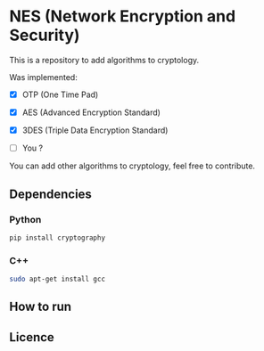 # NES (Network Encryption and Security)

This is a repository to add algorithms to cryptology.

Was implemented:

- [x] OTP (One Time Pad)
- [x] AES (Advanced Encryption Standard)
- [x] 3DES (Triple Data Encryption Standard)
- [ ] You ?


You can add other algorithms to cryptology, feel free to contribute.


## Dependencies

### Python
```sh
pip install cryptography
```

### C++
```sh
sudo apt-get install gcc
```
## How to run
## Licence